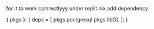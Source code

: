 for it to work corrrectlyyy under replit.nix add dependency

{ pkgs }: {
  deps = [
    pkgs.postgresql
    pkgs.libGL
  ];
}
